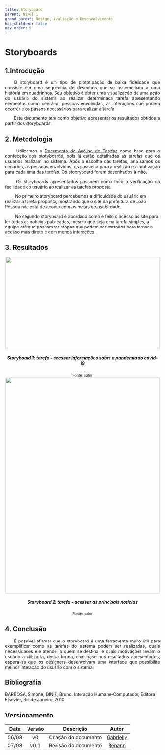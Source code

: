 ```yaml
---
title: Storyboard
parent: Nível 1
grand_parent: Design, Avaliação e Desenvolvimento
has_children: false
nav_order: 5
---
```


# Storyboards
## 1.Introdução

<p align = "justify">
&emsp;&emsp;O storyboard é um tipo de prototipação de baixa fidelidade que consiste em uma  sequencia de desenhos que se assemelham a uma história em quadrinhos. Seu objetivo é obter uma visualização de uma ação do usuário do sistema ao realizar determinada tarefa apresentando elementos como cenrário, pessoas envolvidas, as interações que podem ocorrer e os passos necessários para realizar a tarefa.
</p>

<p align = "justify">
&emsp;&emsp;Este documento tem como objetivo apresentar os resultados obtidos a partir dos storyboards.</p>

## 2. Metodologia

<p align = "justify">
&emsp;&emsp; 
Utilizamos o <a href="https://interacao-humano-computador.github.io/2022.1-Prefeitura_Joao_Pessoa/AnaliseDeRequisitos/analiseDasTarefas.html">Documento de Análise de Tarefas</a> como base para a confecção dos stotyboards, pois lá estão detalhadas as tarefas que os usuários realizam no sistema. Após a escolha das tarefas, analisamos os cenários, as pessoas envolvidas, os passos a para a realizão e a motivação para cada uma das terefas. 
Os stooryboard foram desenhados à mão.</p>

<p align = "justify">
&emsp;&emsp; 
Os storyboards apresentados possuem como foco a verificação da facilidade do usuário ao realizar as tarefas proposta.</p>

&emsp;&emsp; 
No primeiro storyboard percebemos a dificuldade do usuário em realizar a tarefa proposta, mostrando que o site da prefeitura de João Pessoa não está de acordo com as metas de usabilidade.</p>

&emsp;&emsp; 
No segundo storyboard é abordado como é feito o acesso ao site para ler todas as notícias publicadas, mesmo que seja uma tarefa simples, a equipe crê que possam ter etapas que podem ser cortadas para tornar o acesso mais direto e com menos intereções.</p>

## 3. Resultados

<center> <img  src="../../assets/storyboards/storyboard.jpeg" class="center-align" width="500" height = "300"> </center>
<figcaption align='center'>
  <h5>  <b>Storyboard 1: tarefa - acessar informações sobre a pandemia do covid-19 </b><br> </h5>
  <small>Fonte: autor</small>
</figcaption>

<center> <img  src="../../assets/storyboards/storyboard2.jpg" width="500" height = "700"> </center>
<figcaption align='center'>
  <h5>  <b>Storyboard 2: tarefa - acessar as principais notícias </b><br> </h5>
  <small>Fonte: autor</small>
</figcaption>

## 4. Conclusão

<p align = "justify">
&emsp;&emsp;É possível afirmar que o storyboard é uma ferramenta muito útil para exemplificar como as tarefas do sistema podem ser realizadas, quais necessidades ele atende, a quem se destina, e quais motivações levam o usuário a utilizá-la, dessa forma, com base nos resultados apresentados, espera-se que os designers desenvolvam uma interface que possibilite melhor interação do usuário com o sistema.</p>

## Bibliografia

BARBOSA, Simone; DINIZ, Bruno. Interação Humano-Computador, Editora Elsevier, Rio de Janeiro, 2010.

## Versionamento

| Data  | Versão |          Descrição           |                                               Autor                                                |
|:-----:|:------:|:----------------------------:|:--------------------------------------------------------------------------------------------------:|
| 06/08 |   v0   |      Criação do documento       |      [Gabrielly](https://github.com/GabriellyAssuncao)     |
| 07/08 |   v0.1   |      Revisão do documento       |      [Renann](https://github.com/NyndoND)     |
